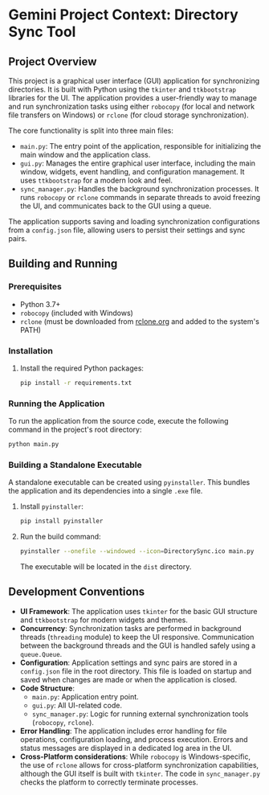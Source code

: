 # Gemini Project Context: Directory Sync Tool

## Project Overview

This project is a graphical user interface (GUI) application for synchronizing directories. It is built with Python using the `tkinter` and `ttkbootstrap` libraries for the UI. The application provides a user-friendly way to manage and run synchronization tasks using either `robocopy` (for local and network file transfers on Windows) or `rclone` (for cloud storage synchronization).

The core functionality is split into three main files:
-   `main.py`: The entry point of the application, responsible for initializing the main window and the application class.
-   `gui.py`: Manages the entire graphical user interface, including the main window, widgets, event handling, and configuration management. It uses `ttkbootstrap` for a modern look and feel.
-   `sync_manager.py`: Handles the background synchronization processes. It runs `robocopy` or `rclone` commands in separate threads to avoid freezing the UI, and communicates back to the GUI using a queue.

The application supports saving and loading synchronization configurations from a `config.json` file, allowing users to persist their settings and sync pairs.

## Building and Running

### Prerequisites

-   Python 3.7+
-   `robocopy` (included with Windows)
-   `rclone` (must be downloaded from [rclone.org](https://rclone.org) and added to the system's PATH)

### Installation

1.  Install the required Python packages:
    ```bash
    pip install -r requirements.txt
    ```

### Running the Application

To run the application from the source code, execute the following command in the project's root directory:

```bash
python main.py
```

### Building a Standalone Executable

A standalone executable can be created using `pyinstaller`. This bundles the application and its dependencies into a single `.exe` file.

1.  Install `pyinstaller`:
    ```bash
    pip install pyinstaller
    ```
2.  Run the build command:
    ```bash
    pyinstaller --onefile --windowed --icon=DirectorySync.ico main.py
    ```
    The executable will be located in the `dist` directory.

## Development Conventions

-   **UI Framework**: The application uses `tkinter` for the basic GUI structure and `ttkbootstrap` for modern widgets and themes.
-   **Concurrency**: Synchronization tasks are performed in background threads (`threading` module) to keep the UI responsive. Communication between the background threads and the GUI is handled safely using a `queue.Queue`.
-   **Configuration**: Application settings and sync pairs are stored in a `config.json` file in the root directory. This file is loaded on startup and saved when changes are made or when the application is closed.
-   **Code Structure**:
    -   `main.py`: Application entry point.
    -   `gui.py`: All UI-related code.
    -   `sync_manager.py`: Logic for running external synchronization tools (`robocopy`, `rclone`).
-   **Error Handling**: The application includes error handling for file operations, configuration loading, and process execution. Errors and status messages are displayed in a dedicated log area in the UI.
-   **Cross-Platform considerations**: While `robocopy` is Windows-specific, the use of `rclone` allows for cross-platform synchronization capabilities, although the GUI itself is built with `tkinter`. The code in `sync_manager.py` checks the platform to correctly terminate processes.
